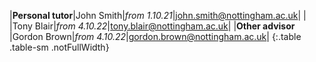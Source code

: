 |**Personal tutor**|John Smith|_from 1.10.21_|john.smith@nottingham.ac.uk|
|                  |Tony Blair|_from 4.10.22_|tony.blair@nottingham.ac.uk|
|**Other advisor** |Gordon Brown|_from 4.10.22_|gordon.brown@nottingham.ac.uk|
{:.table .table-sm .notFullWidth}
